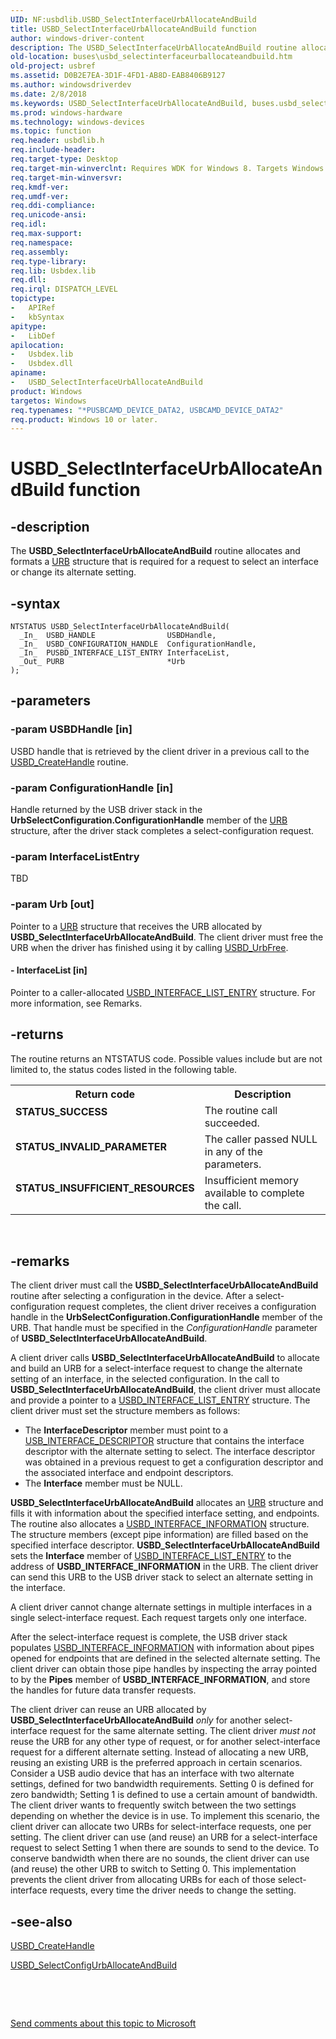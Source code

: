 ```yaml
---
UID: NF:usbdlib.USBD_SelectInterfaceUrbAllocateAndBuild
title: USBD_SelectInterfaceUrbAllocateAndBuild function
author: windows-driver-content
description: The USBD_SelectInterfaceUrbAllocateAndBuild routine allocates and formats a URB structure that is required for a request to select an interface or change its alternate setting.
old-location: buses\usbd_selectinterfaceurballocateandbuild.htm
old-project: usbref
ms.assetid: D0B2E7EA-3D1F-4FD1-AB8D-EAB8406B9127
ms.author: windowsdriverdev
ms.date: 2/8/2018
ms.keywords: USBD_SelectInterfaceUrbAllocateAndBuild, buses.usbd_selectinterfaceurballocateandbuild, usbdlib/USBD_SelectInterfaceUrbAllocateAndBuild, USBD_SelectInterfaceUrbAllocateAndBuild routine [Buses]
ms.prod: windows-hardware
ms.technology: windows-devices
ms.topic: function
req.header: usbdlib.h
req.include-header: 
req.target-type: Desktop
req.target-min-winverclnt: Requires WDK for Windows 8. Targets Windows Vista and later versions of the Windows operating system.
req.target-min-winversvr: 
req.kmdf-ver: 
req.umdf-ver: 
req.ddi-compliance: 
req.unicode-ansi: 
req.idl: 
req.max-support: 
req.namespace: 
req.assembly: 
req.type-library: 
req.lib: Usbdex.lib
req.dll: 
req.irql: DISPATCH_LEVEL
topictype:
-	APIRef
-	kbSyntax
apitype:
-	LibDef
apilocation:
-	Usbdex.lib
-	Usbdex.dll
apiname:
-	USBD_SelectInterfaceUrbAllocateAndBuild
product: Windows
targetos: Windows
req.typenames: "*PUSBCAMD_DEVICE_DATA2, USBCAMD_DEVICE_DATA2"
req.product: Windows 10 or later.
---
```


# USBD_SelectInterfaceUrbAllocateAndBuild function


## -description


The <b>USBD_SelectInterfaceUrbAllocateAndBuild</b> routine allocates and formats a <a href="..\usb\ns-usb-_urb.md">URB</a> structure that is required for a request to select an interface or change its alternate setting.




## -syntax


````
NTSTATUS USBD_SelectInterfaceUrbAllocateAndBuild(
  _In_  USBD_HANDLE                USBDHandle,
  _In_  USBD_CONFIGURATION_HANDLE  ConfigurationHandle,
  _In_  PUSBD_INTERFACE_LIST_ENTRY InterfaceList,
  _Out_ PURB                       *Urb
);
````


## -parameters




### -param USBDHandle [in]

USBD handle that is retrieved by the client driver in a previous call to  the <a href="..\usbdlib\nf-usbdlib-usbd_createhandle.md">USBD_CreateHandle</a> routine.


### -param ConfigurationHandle [in]

Handle returned by the USB driver stack in the  <b>UrbSelectConfiguration.ConfigurationHandle</b> member of the <a href="..\usb\ns-usb-_urb.md">URB</a> structure, after the driver stack completes a select-configuration  request.


### -param InterfaceListEntry

TBD


### -param Urb [out]

Pointer to a  <a href="..\usb\ns-usb-_urb.md">URB</a> structure that receives the URB allocated by <b>USBD_SelectInterfaceUrbAllocateAndBuild</b>. The client driver must free the URB when the driver has finished using it by calling <a href="..\usbdlib\nf-usbdlib-usbd_urbfree.md">USBD_UrbFree</a>.


#### - InterfaceList [in]

Pointer to a caller-allocated <a href="..\usbdlib\ns-usbdlib-_usbd_interface_list_entry.md">USBD_INTERFACE_LIST_ENTRY</a>    structure. For more information, see Remarks.


## -returns



The routine returns an NTSTATUS code. Possible  values include but are not limited to, the status codes listed in the following table.

<table>
<tr>
<th>Return code</th>
<th>Description</th>
</tr>
<tr>
<td width="40%">
<dl>
<dt><b>STATUS_SUCCESS</b></dt>
</dl>
</td>
<td width="60%">
The routine call succeeded.

</td>
</tr>
<tr>
<td width="40%">
<dl>
<dt><b>STATUS_INVALID_PARAMETER</b></dt>
</dl>
</td>
<td width="60%">
The caller passed NULL in any of the parameters.

</td>
</tr>
<tr>
<td width="40%">
<dl>
<dt><b>STATUS_INSUFFICIENT_RESOURCES</b></dt>
</dl>
</td>
<td width="60%">
Insufficient memory available to complete the call.


</td>
</tr>
</table>
 




## -remarks



The client driver must call the <b>USBD_SelectInterfaceUrbAllocateAndBuild</b> routine after selecting a configuration in the device. After a select-configuration request completes, the client driver receives a configuration handle in the <b>UrbSelectConfiguration.ConfigurationHandle</b> member of the URB. That handle must be specified in the <i>ConfigurationHandle</i> parameter of <b>USBD_SelectInterfaceUrbAllocateAndBuild</b>. 

A client driver calls <b>USBD_SelectInterfaceUrbAllocateAndBuild</b> to allocate and build an URB for a select-interface request to change the alternate setting of an interface, in the selected configuration.  In the call to <b>USBD_SelectInterfaceUrbAllocateAndBuild</b>, the client driver must allocate and provide a pointer to a <a href="..\usbdlib\ns-usbdlib-_usbd_interface_list_entry.md">USBD_INTERFACE_LIST_ENTRY</a> structure. The client driver must set the structure members as follows: 

<ul>
<li>The <b>InterfaceDescriptor</b> member must point to a <a href="..\usbspec\ns-usbspec-_usb_interface_descriptor.md">USB_INTERFACE_DESCRIPTOR</a> structure that contains the interface descriptor with the alternate setting to select. The interface descriptor was obtained in a previous request to get a configuration descriptor and the associated interface and endpoint descriptors. </li>
<li>The <b>Interface</b> member must be NULL.</li>
</ul>
<b>USBD_SelectInterfaceUrbAllocateAndBuild</b> allocates an <a href="..\usb\ns-usb-_urb.md">URB</a> structure and fills it with information about the specified interface setting, and endpoints. The routine also allocates a <a href="..\usb\ns-usb-_usbd_interface_information.md">USBD_INTERFACE_INFORMATION</a> structure.  The structure members (except pipe information) are filled based on the specified interface descriptor. 
<b>USBD_SelectInterfaceUrbAllocateAndBuild</b> sets the <b>Interface</b> member of <a href="..\usbdlib\ns-usbdlib-_usbd_interface_list_entry.md">USBD_INTERFACE_LIST_ENTRY</a> to the address of <b>USBD_INTERFACE_INFORMATION</b> in the URB. The client driver can send this URB to the USB driver stack to select an alternate setting in the interface.

A client driver cannot change alternate settings in multiple interfaces in a single select-interface request. Each request targets only one interface.

After the select-interface request is complete, the USB driver stack populates <a href="..\usb\ns-usb-_usbd_interface_information.md">USBD_INTERFACE_INFORMATION</a> with information about pipes opened for endpoints that are defined in the selected alternate setting. The client driver can obtain those pipe handles by inspecting the  array pointed to by the <b>Pipes</b> member of <b>USBD_INTERFACE_INFORMATION</b>, and store the handles for future  data transfer requests.  

The client driver can reuse an URB allocated by <b>USBD_SelectInterfaceUrbAllocateAndBuild</b><i> only</i> for another select-interface request for the same alternate setting.  The client driver <i>must not</i> reuse the URB for any other type of request, or for another select-interface request for a different alternate setting.  Instead of allocating a new URB, reusing an existing URB  is the preferred approach in certain scenarios. Consider a USB audio device that has an interface with two alternate settings, defined for two bandwidth requirements. Setting 0 is defined  for zero bandwidth;  Setting 1 is defined to use a certain amount of bandwidth. The client driver wants to frequently switch between the two settings depending on whether the device is in use. To implement this scenario, the client driver can allocate two URBs for select-interface requests, one per setting. The client driver can use (and reuse) an URB for a select-interface request to select Setting 1 when there are sounds to send to the device. To conserve bandwidth when there are no sounds, the client driver can use (and reuse) the other URB to switch to Setting 0. This implementation prevents the client driver from allocating URBs for each of those select-interface requests, every time the driver needs to change the setting. 




## -see-also

<a href="..\usbdlib\nf-usbdlib-usbd_createhandle.md">USBD_CreateHandle</a>



<a href="..\usbdlib\nf-usbdlib-usbd_selectconfigurballocateandbuild.md">USBD_SelectConfigUrbAllocateAndBuild</a>



 

 

<a href="mailto:wsddocfb@microsoft.com?subject=Documentation%20feedback [usbref\buses]:%20USBD_SelectInterfaceUrbAllocateAndBuild routine%20 RELEASE:%20(2/8/2018)&amp;body=%0A%0APRIVACY STATEMENT%0A%0AWe use your feedback to improve the documentation. We don't use your email address for any other purpose, and we'll remove your email address from our system after the issue that you're reporting is fixed. While we're working to fix this issue, we might send you an email message to ask for more info. Later, we might also send you an email message to let you know that we've addressed your feedback.%0A%0AFor more info about Microsoft's privacy policy, see http://privacy.microsoft.com/en-us/default.aspx." title="Send comments about this topic to Microsoft">Send comments about this topic to Microsoft</a>

